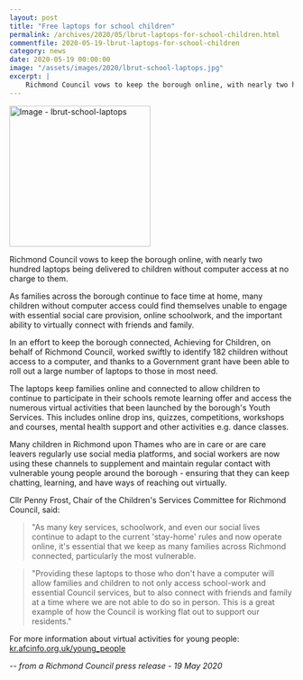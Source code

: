 ```yaml
---
layout: post
title: "Free laptops for school children"
permalink: /archives/2020/05/lbrut-laptops-for-school-children.html
commentfile: 2020-05-19-lbrut-laptops-for-school-children
category: news
date: 2020-05-19 00:00:00
image: "/assets/images/2020/lbrut-school-laptops.jpg"
excerpt: |
    Richmond Council vows to keep the borough online, with nearly two hundred laptops being delivered to children without computer access at no charge to them.
---
```

<a href="/assets/images/2020/lbrut-school-laptops.jpg" title="Click for a larger image"><img src="/assets/images/2020/lbrut-school-laptops-thumb.jpg" width="250" alt="Image - lbrut-school-laptops"  class="photo right"/></a>

Richmond Council vows to keep the borough online, with nearly two hundred laptops being delivered to children without computer access at no charge to them.

As families across the borough continue to face time at home, many children without computer access could find themselves unable to engage with essential social care provision, online schoolwork, and the important ability to virtually connect with friends and family.

In an effort to keep the borough connected, Achieving for Children, on behalf of Richmond Council, worked swiftly to identify 182 children without access to a computer, and thanks to a Government grant have been able to roll out a large number of laptops to those in most need.

The laptops keep families online and connected to allow children to continue to participate in their schools remote learning offer and access the numerous virtual activities that been launched by the borough's Youth Services. This includes online drop ins, quizzes, competitions, workshops and courses, mental health support and other activities e.g. dance classes.

Many children in Richmond upon Thames who are in care or are care leavers regularly use social media platforms, and social workers are now using these channels to supplement and maintain regular contact with vulnerable young people around the borough - ensuring that they can keep chatting, learning, and have ways of reaching out virtually.

Cllr Penny Frost, Chair of the Children's Services Committee for Richmond Council, said:

> "As many key services, schoolwork, and even our social lives continue to adapt to the current 'stay-home' rules and now operate online, it's essential that we keep as many families across Richmond connected, particularly the most vulnerable.

> "Providing these laptops to those who don't have a computer will allow families and children to not only access school-work and essential Council services, but to also connect with friends and family at a time where we are not able to do so in person. This is a great example of how the Council is working flat out to support our residents."

For more information about virtual activities for young people: [kr.afcinfo.org.uk/young_people](https://kr.afcinfo.org.uk/young_people)

<cite>-- from a Richmond Council press release - 19 May 2020</cite>
